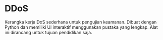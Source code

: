 # DDoS
Kerangka kerja DoS sederhana untuk pengujian keamanan. Dibuat dengan Python dan memiliki UI interaktif menggunakan pustaka yang lengkap. Alat ini dirancang untuk tujuan pendidikan saja.
